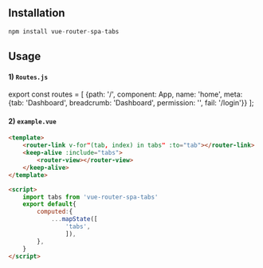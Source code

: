 ## Installation
```js
npm install vue-router-spa-tabs
```
## Usage 
#### 1) `Routes.js`
export const routes = [
{path: '/', component: App, name: 'home', meta: {tab: 'Dashboard', breadcrumb: 'Dashboard', permission: '', fail: '/login'}}
];

#### 2) `example.vue`
```html
<template>
	<router-link v-for"(tab, index) in tabs" :to="tab"></router-link>
	<keep-alive :include="tabs">
		<router-view></router-view>
	</keep-alive>
</template>

<script>
	import tabs from 'vue-router-spa-tabs'
	export default{
		computed:{
			...mapState([
				'tabs',
				]),
		},
	}
</script>
```